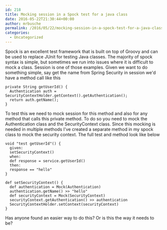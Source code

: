```yaml
---
id: 218
title: Mocking session in a Spock test for a java class
date: 2016-05-22T21:30:44+00:00
author: mrbusche
permalink: /2016/05/22/mocking-session-in-a-spock-test-for-a-java-class/
categories:
  - Uncategorized
---
```


Spock is an excellent test framework that is built on top of Groovy and can be used to replace JUnit for testing Java classes. The majority of spock syntax is simple, but sometimes we run into issues where it is difficult to mock a class. Session is one of those examples. Given we want to do something simple, say get the name from Spring Security in session we'd have a method call like this

    private String getUserId() {
      Authentication auth = SecurityContextHolder.getContext().getAuthentication();
      return auth.getName();
    }

To test this we need to mock session for this method and also for any method that calls this private method. To do so you need to mock the Authentication class and the SecurityContext class. Since this mocking is needed in multiple methods I've created a separate method in my spock class to mock the security context. The full test and method look like below

    void "test getUserId"() {
      given:
      setSecurityContext()
      when:
      def response = service.getUserId()
      then:
      response == "hello"
    }

    def setSecurityContext() {
      def authentication = Mock(Authentication)
      authentication.getName() >> "hello"
      def securityContext = Mock(SecurityContext)
      securityContext.getAuthentication() >> authentication
      SecurityContextHolder.setContext(securityContext)
    }

Has anyone found an easier way to do this? Or is this the way it needs to be?
